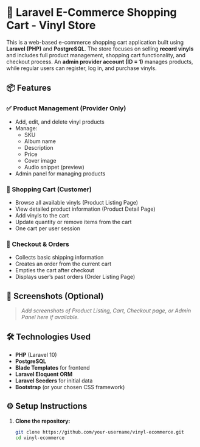 

# 🎵 Laravel E-Commerce Shopping Cart - Vinyl Store

This is a web-based e-commerce shopping cart application built using **Laravel (PHP)** and **PostgreSQL**. The store focuses on selling **record vinyls** and includes full product management, shopping cart functionality, and checkout process. An **admin provider account (ID = 1)** manages products, while regular users can register, log in, and purchase vinyls.

## 📦 Features

### ✅ Product Management (Provider Only)
- Add, edit, and delete vinyl products
- Manage:
  - SKU
  - Album name
  - Description
  - Price
  - Cover image
  - Audio snippet (preview)
- Admin panel for managing products

### 🛒 Shopping Cart (Customer)
- Browse all available vinyls (Product Listing Page)
- View detailed product information (Product Detail Page)
- Add vinyls to the cart
- Update quantity or remove items from the cart
- One cart per user session

### 🧾 Checkout & Orders
- Collects basic shipping information
- Creates an order from the current cart
- Empties the cart after checkout
- Displays user’s past orders (Order Listing Page)

## 📸 Screenshots (Optional)
> _Add screenshots of Product Listing, Cart, Checkout page, or Admin Panel here if available._

## 🛠 Technologies Used

- **PHP** (Laravel 10)
- **PostgreSQL**
- **Blade Templates** for frontend
- **Laravel Eloquent ORM**
- **Laravel Seeders** for initial data
- **Bootstrap** (or your chosen CSS framework)

## ⚙️ Setup Instructions

1. **Clone the repository:**

   ```bash
   git clone https://github.com/your-username/vinyl-ecommerce.git
   cd vinyl-ecommerce

